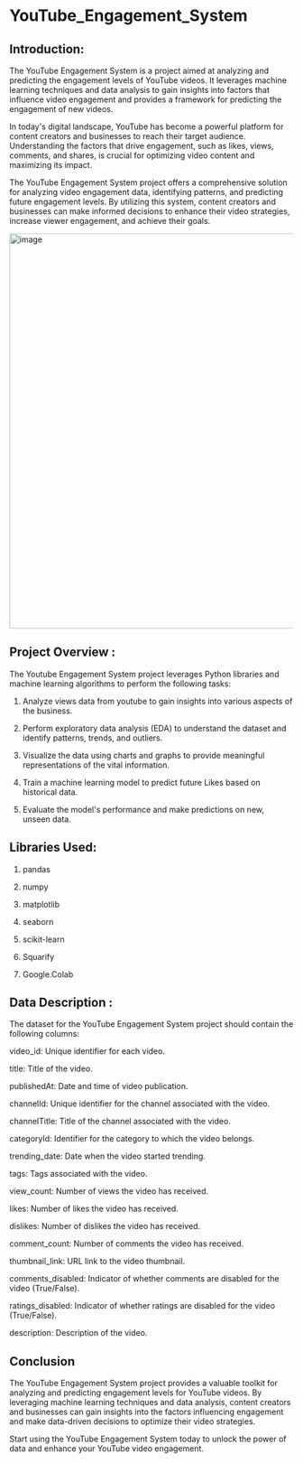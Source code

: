 # YouTube_Engagement_System

## Introduction:

The YouTube Engagement System is a project aimed at analyzing and predicting the engagement levels of YouTube videos. It leverages machine learning techniques and data analysis to gain insights into factors that influence video engagement and provides a framework for predicting the engagement of new videos.

In today's digital landscape, YouTube has become a powerful platform for content creators and businesses to reach their target audience. Understanding the factors that drive engagement, such as likes, views, comments, and shares, is crucial for optimizing video content and maximizing its impact.

The YouTube Engagement System project offers a comprehensive solution for analyzing video engagement data, identifying patterns, and predicting future engagement levels. By utilizing this system, content creators and businesses can make informed decisions to enhance their video strategies, increase viewer engagement, and achieve their goals.


<img src="https://github.com/Ginga1402/YouTube_Engagement_System/assets/130181481/86ec387f-990f-45ca-966e-bd06abc90454" alt="image" width="700">


## Project Overview :

The Youtube Engagement System project leverages Python libraries and machine learning algorithms to perform the following tasks:

1) Analyze views data from youtube to gain insights into various aspects of the business.

2) Perform exploratory data analysis (EDA) to understand the dataset and identify patterns, trends, and outliers.

3) Visualize the data using charts and graphs to provide meaningful representations of the vital information.

4) Train a machine learning model to predict future Likes based on historical data.

5) Evaluate the model's performance and make predictions on new, unseen data.

## Libraries Used:

1) pandas

2) numpy 

3) matplotlib 

4) seaborn 

5) scikit-learn

6) Squarify

7) Google.Colab


## Data Description :

The dataset for the YouTube Engagement System project should contain the following columns:

video_id: Unique identifier for each video.

title: Title of the video.

publishedAt: Date and time of video publication.

channelId: Unique identifier for the channel associated with the video.

channelTitle: Title of the channel associated with the video.

categoryId: Identifier for the category to which the video belongs.

trending_date: Date when the video started trending.

tags: Tags associated with the video.

view_count: Number of views the video has received.

likes: Number of likes the video has received.

dislikes: Number of dislikes the video has received.

comment_count: Number of comments the video has received.

thumbnail_link: URL link to the video thumbnail.

comments_disabled: Indicator of whether comments are disabled for the video (True/False).

ratings_disabled: Indicator of whether ratings are disabled for the video (True/False).

description: Description of the video.


## Conclusion


The YouTube Engagement System project provides a valuable toolkit for analyzing and predicting engagement levels for YouTube videos. By leveraging machine learning techniques and data analysis, content creators and businesses can gain insights into the factors influencing engagement and make data-driven decisions to optimize their video strategies.

Start using the YouTube Engagement System today to unlock the power of data and enhance your YouTube video engagement.


   

